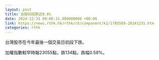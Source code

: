 ```yaml
---
layout: post
title: 台股初段跌近0.6%
date: 2024-12-31 09:06:31.000000000 +08:00
link: https://news.rthk.hk/rthk/ch/component/k2/1785569-20241231.htm
categories: rthk
---
```


台灣股市在今年最後一個交易日初段下跌。

加權指數較早時報23055點，跌134點，跌幅0.58%。
